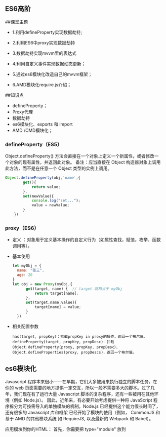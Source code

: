 ## ES6高阶

##课堂主题

- 1.利用defineProperty实现数据劫持;

- 2.利用ES6中proxy实现数据劫持

- 3.数据劫持实现mvvm里的表达式

- 4.利用自定义事件实现数据动态更新；

- 5.通过es6模块化改造自己的mvvm框架；

- 6.AMD模块化require.js介绍；

##知识点

- defineProperty；
- Proxy代理
- 数据劫持
- es6模块化、exports 和 import
- AMD /CMD模块化；



### defineProperty（ES5）

Object.defineProperty() 方法会直接在一个对象上定义一个新属性，或者修改一个对象的现有属性，并返回此对象。
备注：应当直接在 Object 构造器对象上调用此方法，而不是在任意一个 Object 类型的实例上调用。

```js
Object.defineProperty(obj,'name',{
        get(){
            return value;
        },
        set(newValue){
            console.log("set...");
            value = newValue;
        }
    })
```



### proxy（ES6）

- 定义  ：对象用于定义基本操作的自定义行为（如属性查找，赋值，枚举，函数调用等）。

- 基本使用

  ```js
  let myObj = {
    name: "张三",
    age: 20
  }
  let obj = new Proxy(myObj,{
        get(target, name) {  // target 就相当于 myObj
            return target[name];
        },
        set(target,name,value){
            target[name] = value;
        }
    })
  ```

- 相关配置参数

  ```
  has(target, propKey)：拦截propKey in proxy的操作，返回一个布尔值。
  defineProperty(target, propKey, propDesc)：拦截Object.defineProperty(proxy, propKey, propDesc）、Object.defineProperties(proxy, propDescs)，返回一个布尔值。
  ```

  

## es6模块化
  Javascript 程序本来很小——在早期，它们大多被用来执行独立的脚本任务，在你的 web 页面需要的地方提供一定交互，所以一般不需要多大的脚本。过了几年，我们现在有了运行大量 Javascript 脚本的复杂程序，还有一些被用在其他环境（例如 Node.js）。
  因此，近年来，有必要开始考虑提供一种将 JavaScript 程序拆分为可按需导入的单独模块的机制。Node.js 已经提供这个能力很长时间了，还有很多的 Javascript 库和框架 已经开始了模块的使用（例如， CommonJS 和基于 AMD 的其他模块系统 如 RequireJS, 以及最新的 Webpack 和 Babel）。

应用模块到你的HTML： 首先，你需要把 type="module" 放到 <script> 标签中, 来声明这个脚本是一个模块:
  - 浏览器默认模块化  script 里加入  "type=module"；

导出模块的功能：
  为了获得模块的功能要做的第一件事是把它们导出来。使用 export 语句来完成。
  存在两种 exports 导出方式：
    - 命名导出（每个模块包含任意数量）
    - 默认导出（每个模块包含一个）

导入功能到你的脚本：
  想在模块外面使用一些功能，那你就需要导入他们才能使用。
  导入模块功能的脚本基本是作为顶级模块。 如果省略它，Firefox就会给出错误“SyntaxError: import declarations may only appear at top level of a module。
  只能在模块内部使用 import 和export 语句；不是普通脚本文件。

- 导出  关键字  export

  - 导出 方式一  ：

    ```js
    export { a ,b , c}
    ```

  - 导出方式二 关键字  "as"

    ```js
    export { a as aa ,b , c}
    ```

  - 导出方式三

    ```js
    export let c = ()=>{console.log("I am c function...")}
    ```

  - 导出方式四

    ```js
    export default a;
    ```

    - 等同

      ```js
      export {a as default};
      ```

  - 

  export  可以导出多个，export default  只能导出一个；

- 导入方式：关键字 import

  - export导出的,命名要保持一致

    ```js
    import {aa , b , c} from './moduleb.js';
    ```

  - export导出的，命名可以自定义；

    ```js
    import myfn from './moduleb.js';
    ```

  - 通配符 "*"方式导入

    ```js
    import * as obj from './moduleb.js';
    ```



###AMD require.js



- require.js使用

  - 引入require.js

    ```js
    https://cdn.bootcss.com/require.js/2.3.6/require.js
    ```

  - 1.加载模块

    ```js
    require(["a"]);
    ```

  - 2.定义模块

    - 无依赖定义

    ```js
    define({
        method1:function(){
            console.log("a method...");
        },
        method2:function(){
            console.log("b method...");
        }
    });
    ```

    - 模块有依赖

      ```js
      define(["c"],{
          method1:function(){
              console.log("a method...");
          },
          method2:function(){
              console.log("b method...");
          }
      });
      ```

    - 函数式写法

      ```js
      define(["c"],function(){
          obj = {
              name:"张安",
              age:20
          }
          return obj;
      });
      ```

### 模块化优点

- 防止作用域污染 
- 提高代码的复用性
- 维护成本降低



## 总结

- defineProperty
- Proxy
- 数据劫持
- 自定义事件
- es6模块化
- AMD/CMD模块化

## 练习&作业
- 使用ES6模块化完成一个 Kvue
  - 编译模块提取一个类，放在一个ES6的模块（文件）
  - 数据劫持，放在另一个模块(文件)
  - 发布订阅

mvvm 模块划分：
  - 编译模块
  - 数据劫持
  - 发布订阅（自定义事件：系统预定义好了）

## 下期预告

- Nodejs 应用